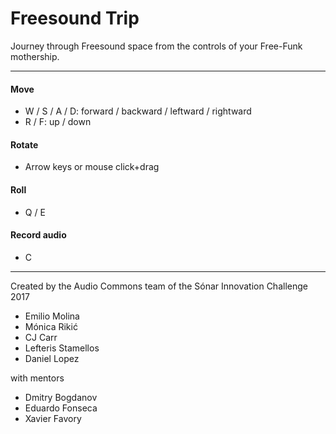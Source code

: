 Freesound Trip
==============
Journey through Freesound space from the controls of your Free-Funk mothership.

---
#### Move
  - W / S / A / D: forward / backward / leftward / rightward
  - R / F: up / down
#### Rotate
  - Arrow keys or mouse click+drag
#### Roll
  - Q / E

#### Record audio
  - C

---
Created by the Audio Commons team of the Sónar Innovation Challenge 2017

- Emilio Molina
- Mónica Rikić
- CJ Carr
- Lefteris Stamellos
- Daniel Lopez

with mentors
- Dmitry Bogdanov
- Eduardo Fonseca
- Xavier Favory
